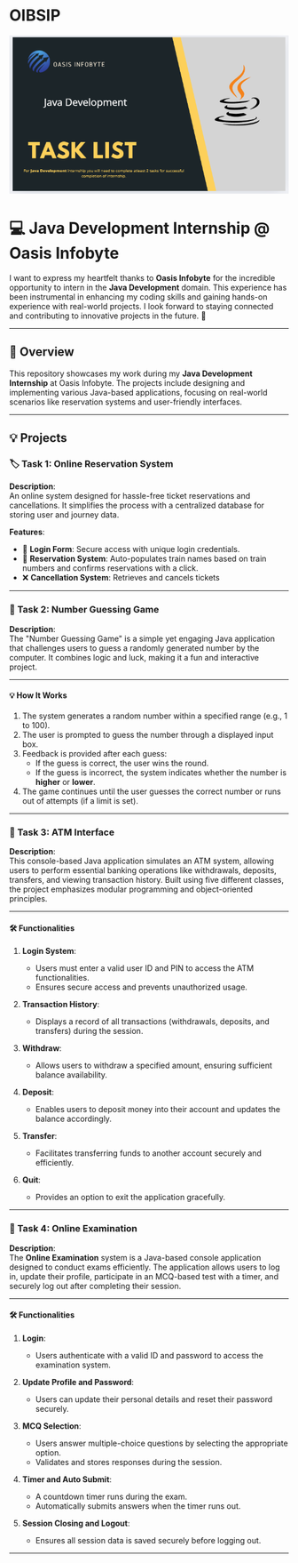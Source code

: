 # OIBSIP


![image alt](https://github.com/DhanashriPatil11/OIBSIP/blob/a2ef7494237af6adbccd50f710fe8614e52e484c/Screenshot%202024-12-10%20103934.png)


# 💻 Java Development Internship @ Oasis Infobyte  

I want to express my heartfelt thanks to **Oasis Infobyte** for the incredible opportunity to intern in the **Java Development** domain. This experience has been instrumental in enhancing my coding skills and gaining hands-on experience with real-world projects. I look forward to staying connected and contributing to innovative projects in the future. 🙏  

---

## 📝 Overview  

This repository showcases my work during my **Java Development Internship** at Oasis Infobyte. The projects include designing and implementing various Java-based applications, focusing on real-world scenarios like reservation systems and user-friendly interfaces.  

---

## 💡 Projects  

### 🏷️ Task 1: Online Reservation System  

**Description**:  
An online system designed for hassle-free ticket reservations and cancellations. It simplifies the process with a centralized database for storing user and journey data.  

**Features**:  
- 🔑 **Login Form**: Secure access with unique login credentials.  
- 📝 **Reservation System**: Auto-populates train names based on train numbers and confirms reservations with a click.  
- ❌ **Cancellation System**: Retrieves and cancels tickets

---
### 🎯 Task 2: Number Guessing Game  

**Description**:  
The "Number Guessing Game" is a simple yet engaging Java application that challenges users to guess a randomly generated number by the computer. It combines logic and luck, making it a fun and interactive project.  

---

#### 💡 How It Works  

1. The system generates a random number within a specified range (e.g., 1 to 100).  
2. The user is prompted to guess the number through a displayed input box.  
3. Feedback is provided after each guess:  
   - If the guess is correct, the user wins the round.  
   - If the guess is incorrect, the system indicates whether the number is **higher** or **lower**.  
4. The game continues until the user guesses the correct number or runs out of attempts (if a limit is set).  

---

### 🏦 Task 3: ATM Interface  

**Description**:  
This console-based Java application simulates an ATM system, allowing users to perform essential banking operations like withdrawals, deposits, transfers, and viewing transaction history. Built using five different classes, the project emphasizes modular programming and object-oriented principles.  

---

#### 🛠️ Functionalities  

1. **Login System**:  
   - Users must enter a valid user ID and PIN to access the ATM functionalities.  
   - Ensures secure access and prevents unauthorized usage.  

2. **Transaction History**:  
   - Displays a record of all transactions (withdrawals, deposits, and transfers) during the session.  

3. **Withdraw**:  
   - Allows users to withdraw a specified amount, ensuring sufficient balance availability.  

4. **Deposit**:  
   - Enables users to deposit money into their account and updates the balance accordingly.  

5. **Transfer**:  
   - Facilitates transferring funds to another account securely and efficiently.  

6. **Quit**:  
   - Provides an option to exit the application gracefully.
  
  ---

  ### 📝 Task 4: Online Examination  

**Description**:  
The **Online Examination** system is a Java-based console application designed to conduct exams efficiently. The application allows users to log in, update their profile, participate in an MCQ-based test with a timer, and securely log out after completing their session.  

---

#### 🛠️ Functionalities  

1. **Login**:  
   - Users authenticate with a valid ID and password to access the examination system.  

2. **Update Profile and Password**:  
   - Users can update their personal details and reset their password securely.  

3. **MCQ Selection**:  
   - Users answer multiple-choice questions by selecting the appropriate option.  
   - Validates and stores responses during the session.  

4. **Timer and Auto Submit**:  
   - A countdown timer runs during the exam.  
   - Automatically submits answers when the timer runs out.  

5. **Session Closing and Logout**:  
   - Ensures all session data is saved securely before logging out.  

---
